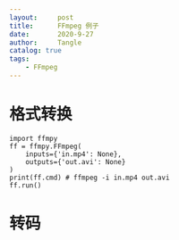 ```yaml
---
layout:     post
title:      FFmpeg 例子
date:       2020-9-27
author:     Tangle
catalog: true
tags:
    - FFmpeg
---
```


# 格式转换

```
import ffmpy
ff = ffmpy.FFmpeg(
    inputs={'in.mp4': None},
    outputs={'out.avi': None}
)
print(ff.cmd) # ffmpeg -i in.mp4 out.avi
ff.run()
```

# 转码



